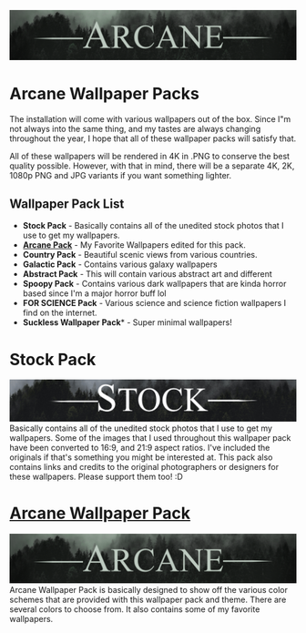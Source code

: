 ![Arcane Wallpaper Example](https://github.com/ArcaneLinux/ArcaneBranding/raw/main/Branding/Arcane%20Banner.png)
# Arcane Wallpaper Packs
The installation will come with various wallpapers out of the box. Since I"m not always into the same thing, and my tastes are always changing throughout the year, I hope that all of these wallpaper packs will satisfy that.

All of these wallpapers will be rendered in 4K in .PNG to conserve the best quality possible. However, with that in mind, there will be a separate 4K, 2K, 1080p PNG and JPG variants if you want something lighter.

## Wallpaper Pack List
- **Stock Pack** - Basically contains all of the unedited stock photos that I use to get my wallpapers.
- **[Arcane Pack](https://github.com/ArcaneLinux/arcane-wallpaper-packs/wiki/Arcane-Wallpaper-Pack)** - My Favorite Wallpapers edited for this pack.
- **Country Pack** - Beautiful scenic views from various countries.
- **Galactic Pack** - Contains various galaxy wallpapers 
- **Abstract Pack** - This will contain various abstract art and different 
- **Spoopy Pack** - Contains various dark wallpapers that are kinda horror based since I'm a major horror buff lol
- **FOR SCIENCE Pack** - Various science and science fiction wallpapers I find on the internet.
- **Suckless Wallpaper Pack*** - Super minimal wallpapers!

# **Stock Pack**
![Stock Wallpaper Banner](https://github.com/ArcaneLinux/arcane-wallpaper-packs/blob/main/Projects/Banners/Stock%20Wallpaper%20Banner.png)
Basically contains all of the unedited stock photos that I use to get my wallpapers. Some of the images that I used throughout this wallpaper pack have been converted to 16:9, and 21:9 aspect ratios. I've included the originals if that's something you might be interested at. This pack also contains links and credits to the original photographers or designers for these wallpapers. Please support them too! :D

# **[Arcane Wallpaper Pack](https://github.com/ArcaneLinux/arcane-wallpaper-packs/wiki/Arcane-Wallpaper-Pack)**
![Arcane Wallpaper Example](https://github.com/ArcaneLinux/ArcaneBranding/raw/main/Branding/Arcane%20Banner.png)
Arcane Wallpaper Pack is basically designed to show off the various color schemes that are provided with this wallpaper pack and theme. There are several colors to choose from. It also contains some of my favorite wallpapers.


